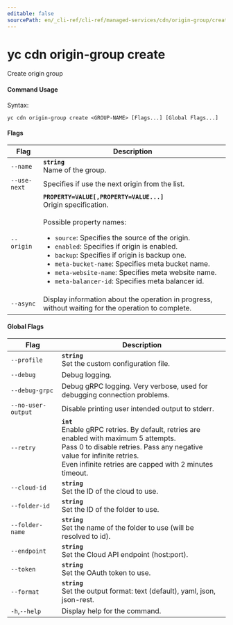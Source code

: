 ```yaml
---
editable: false
sourcePath: en/_cli-ref/cli-ref/managed-services/cdn/origin-group/create.md
---
```


# yc cdn origin-group create

Create origin group

#### Command Usage

Syntax: 

`yc cdn origin-group create <GROUP-NAME> [Flags...] [Global Flags...]`

#### Flags

| Flag | Description |
|----|----|
|`--name`|<b>`string`</b><br/>Name of the group.|
|`--use-next`|Specifies if use the next origin from the list.|
|`--origin`|<b>`PROPERTY=VALUE[,PROPERTY=VALUE...]`</b><br/>Origin specification.<br/><br/>Possible property names:<br/><ul> <li><code>source</code>:     Specifies the source of the origin.</li> <li><code>enabled</code>:     Specifies if origin is enabled.</li> <li><code>backup</code>:     Specifies if origin is backup one.</li> <li><code>meta-bucket-name</code>:     Specifies meta bucket name.</li> <li><code>meta-website-name</code>:     Specifies meta website name.</li> <li><code>meta-balancer-id</code>:     Specifies meta balancer id.</li> </ul>|
|`--async`|Display information about the operation in progress, without waiting for the operation to complete.|

#### Global Flags

| Flag | Description |
|----|----|
|`--profile`|<b>`string`</b><br/>Set the custom configuration file.|
|`--debug`|Debug logging.|
|`--debug-grpc`|Debug gRPC logging. Very verbose, used for debugging connection problems.|
|`--no-user-output`|Disable printing user intended output to stderr.|
|`--retry`|<b>`int`</b><br/>Enable gRPC retries. By default, retries are enabled with maximum 5 attempts.<br/>Pass 0 to disable retries. Pass any negative value for infinite retries.<br/>Even infinite retries are capped with 2 minutes timeout.|
|`--cloud-id`|<b>`string`</b><br/>Set the ID of the cloud to use.|
|`--folder-id`|<b>`string`</b><br/>Set the ID of the folder to use.|
|`--folder-name`|<b>`string`</b><br/>Set the name of the folder to use (will be resolved to id).|
|`--endpoint`|<b>`string`</b><br/>Set the Cloud API endpoint (host:port).|
|`--token`|<b>`string`</b><br/>Set the OAuth token to use.|
|`--format`|<b>`string`</b><br/>Set the output format: text (default), yaml, json, json-rest.|
|`-h`,`--help`|Display help for the command.|
